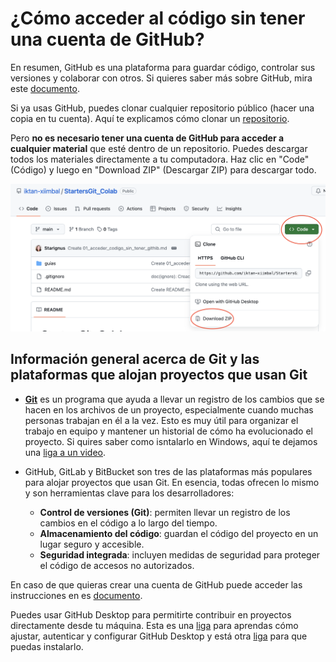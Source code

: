 # ¿Cómo acceder al código sin tener una cuenta de GitHub?

En resumen, GitHub es una plataforma para guardar código, controlar sus versiones y colaborar con otros. Si quieres 
saber más sobre GitHub, mira este [documento](https://docs-github-com.translate.goog/es/get-started/start-your-journey/hello-world?_x_tr_sl=en&_x_tr_tl=es&_x_tr_hl=en-US&_x_tr_pto=wapp&_x_tr_hist=true).

Si ya usas GitHub, puedes clonar cualquier repositorio público (hacer una copia en tu cuenta). Aquí te explicamos cómo 
clonar un [repositorio](https://docs.github.com/es/repositories/creating-and-managing-repositories/cloning-a-repository).

Pero **no es necesario tener una cuenta de GitHub para acceder a cualquier material** que esté dentro de un repositorio. Puedes descargar 
todos los materiales directamente a tu computadora. Haz clic en "Code" (Código) y luego en "Download ZIP" 
(Descargar ZIP) para descargar todo.

![bajar codigo](./img/bajar_codigo.png)

## Información general acerca de Git y las plataformas que alojan proyectos que usan Git

* [**Git**](https://es.wikipedia.org/wiki/Git) es un programa que ayuda a llevar un registro de los cambios que se 
hacen en los archivos de un proyecto, especialmente cuando muchas personas trabajan en él a la vez. Esto es muy útil 
para organizar el trabajo en equipo y mantener un historial de cómo ha evolucionado el proyecto. Si quires saber 
como isntalarlo en Windows, aquí te dejamos una [liga a un video](https://www.youtube.com/watch?v=WcYTcttEf50&t=46s).

* GitHub, GitLab y BitBucket son tres de las plataformas más populares para alojar proyectos que usan Git. 
En esencia, todas ofrecen lo mismo y son herramientas clave para los desarrolladores:
  * **Control de versiones (Git)**: permiten llevar un registro de los cambios en el código a lo largo del tiempo.
  * **Almacenamiento del código**: guardan el código del proyecto en un lugar seguro y accesible.
  * **Seguridad integrada**: incluyen medidas de seguridad para proteger el código de accesos no autorizados.

En caso de que quieras crear una cuenta de GitHub puede acceder las instrucciones en es [documento](https://docs.github.com/es/get-started/start-your-journey/creating-an-account-on-github).

Puedes usar GitHub Desktop para permitirte contribuir en proyectos directamente desde tu máquina. Esta es 
una [liga](https://docs.github.com/es/desktop/overview/getting-started-with-github-desktop) para aprendas cómo ajustar, 
autenticar y configurar GitHub Desktop y está otra [liga](https://www.youtube.com/watch?v=lx0rnIYVy1s&t=1s) para que 
puedas instalarlo. 


